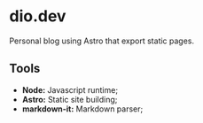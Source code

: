 # dio.dev

Personal blog using Astro that export static pages.

## Tools

- **Node:** Javascript runtime;
- **Astro:** Static site building;
- **markdown-it:** Markdown parser;
